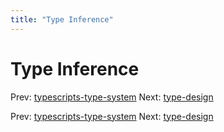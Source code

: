 ```yaml
---
title: "Type Inference"
---
```


# Type Inference

Prev:
[typescripts-type-system](typescripts-type-system.md)
Next: [type-design](type-design.md)

Prev:
[typescripts-type-system](typescripts-type-system.md)
Next: [type-design](type-design.md)
